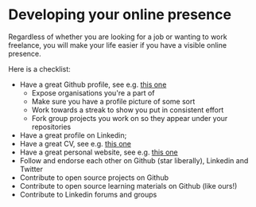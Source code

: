# Developing your online presence

Regardless of whether you are looking for a job or wanting to work freelance, you will make your life easier if you have a visible online presence.

Here is a checklist:
+ Have a great Github profile, see e.g. [this one](https://github.com/nelsonic)
  + Expose organisations you're a part of
  + Make sure you have a profile picture of some sort
  + Work towards a streak to show you put in consistent effort
  + Fork group projects you work on so they appear under your repositories
+ Have a great profile on Linkedin;
+ Have a great CV, see e.g. [this one](https://github.com/Neats29/CV)
+ Have a great personal website, see e.g. [this one](http://www.rleonardi.com/interactive-resume/)
+ Follow and endorse each other on Github (star liberally), Linkedin and Twitter
+ Contribute to open source projects on Github
+ Contribute to open source learning materials on Github (like ours!)
+ Contribute to Linkedin forums and groups
